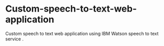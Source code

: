 # Custom-speech-to-text-web-application
Custom speech to text web application using IBM Watson speech to text service . 
